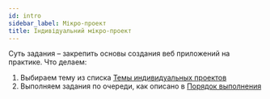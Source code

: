 ```yaml
---
id: intro
sidebar_label: Мікро-проект
title: Індивідуальний мікро-проект
---
```


Суть задания – закрепить основы создания веб приложений на практике. Что делаем: 

1. Выбираем тему из списка [Темы индивидуальных проектов](project-domains.md) 
2. Выполняем задания по очереди, как описано в [Порядок выполнения](execution-flow.md)
